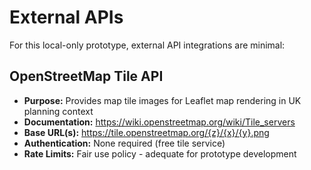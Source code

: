 # External APIs

For this local-only prototype, external API integrations are minimal:

## OpenStreetMap Tile API

- **Purpose:** Provides map tile images for Leaflet map rendering in UK planning context
- **Documentation:** https://wiki.openstreetmap.org/wiki/Tile_servers
- **Base URL(s):** https://tile.openstreetmap.org/{z}/{x}/{y}.png
- **Authentication:** None required (free tile service)
- **Rate Limits:** Fair use policy - adequate for prototype development
